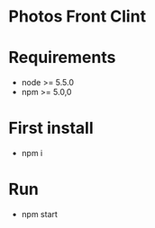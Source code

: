 Photos Front Clint
=========

# Requirements
* node >= 5.5.0
* npm >= 5.0,0

# First install
* npm i

# Run
* npm start
